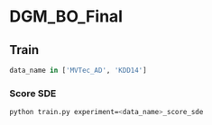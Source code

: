 # DGM_BO_Final


## Train

```python
data_name in ['MVTec_AD', 'KDD14']
```

### Score SDE
```bash
python train.py experiment=<data_name>_score_sde
```